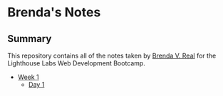 # Brenda's Notes 
## Summary 

This repository contains all of the notes taken by [Brenda V. Real](https://github.com/brendsmvreal) for the Lighthouse Labs Web Development Bootcamp.

* [Week 1](/Week_1)
  * [Day 1](/Week_1/Day_1)